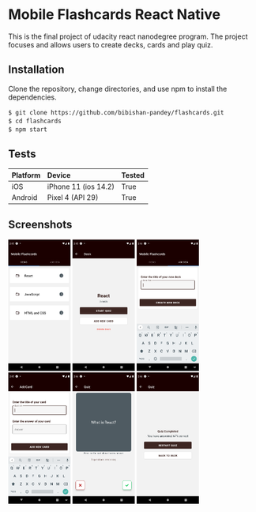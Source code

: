 <h1>Mobile Flashcards React Native</h1>

This is the final project of udacity react nanodegree program.
The project focuses and allows users to create decks, cards and play quiz.

## Installation

Clone the repository, change directories, and use npm to install the dependencies.

```bash
$ git clone https://github.com/bibishan-pandey/flashcards.git
$ cd flashcards
$ npm start
```

## Tests

| Platform | Device                | Tested             |
| :------- | :-------------------- | :----------------- |
| iOS      | iPhone 11 (ios 14.2) | True |
| Android  | Pixel 4 (API 29)   | True |


## Screenshots

<div>
  <img src="https://github.com/bibishan-pandey/flashcards/blob/master/screenshots/Decks.png" width="25%" height="25%">
  <img src="https://github.com/bibishan-pandey/flashcards/blob/master/screenshots/Deck.png" width="25%" height="25%">
  <img src="https://github.com/bibishan-pandey/flashcards/blob/master/screenshots/AddDeck.png" width="25%" height="25%">
</div>
<div>
  <img src="https://github.com/bibishan-pandey/flashcards/blob/master/screenshots/AddCard.png" width="25%" height="25%">
  <img src="https://github.com/bibishan-pandey/flashcards/blob/master/screenshots/Quiz.png" width="25%" height="25%">
  <img src="https://github.com/bibishan-pandey/flashcards/blob/master/screenshots/QuizCompleted.png" width="25%" height="25%">
</div>
